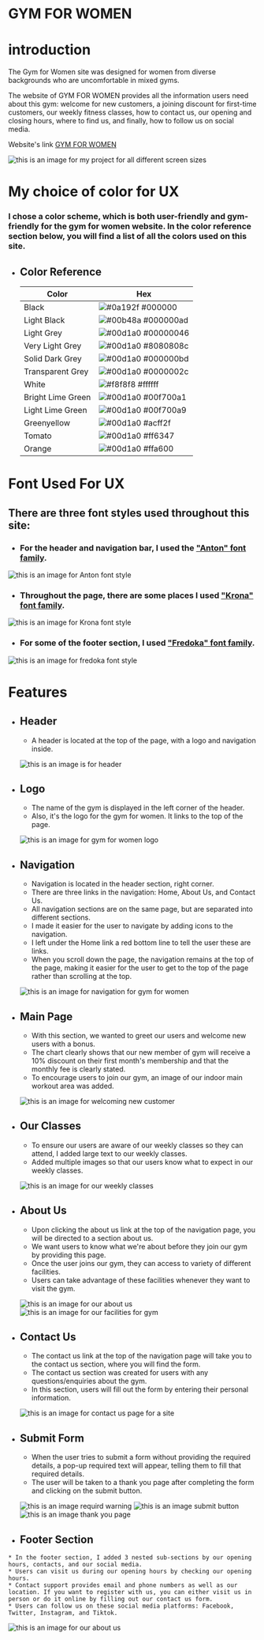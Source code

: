# GYM FOR WOMEN 

# introduction
The Gym for Women site was designed for women from diverse backgrounds who are uncomfortable in mixed gyms.

The website of GYM FOR WOMEN provides all the information users need about this gym: welcome for new customers, a joining discount for first-time customers, our weekly fitness classes, how to contact us, our opening and closing hours, where to find us, and finally, how to follow us on social media.

Website's link [GYM FOR WOMEN](https://hashim222.github.io/gym-for-womens/index.html)

![this is an image for my project for all different screen sizes](assets/images/readme-images/project-screenshot.png)

# My choice of color for UX
### I chose a color scheme, which is both user-friendly and gym-friendly for the gym for women website. In the color reference section below, you will find a list of all the colors used on this site.

* ## Color Reference

  | Color             | Hex                                                                |
  | ----------------- | ------------------------------------------------------------------ |
  | Black | ![#0a192f](https://via.placeholder.com/10/000000?text=+) #000000 |
  | Light Black | ![#00b48a](https://via.placeholder.com/10/000000ad?text=+) #000000ad |
  | Light Grey | ![#00d1a0](https://via.placeholder.com/10/00000046?text=+) #00000046 |
  | Very Light Grey | ![#00d1a0](https://via.placeholder.com/10/8080808c?text=+) #8080808c |
  | Solid Dark Grey | ![#00d1a0](https://via.placeholder.com/10/000000bd?text=+) #000000bd |
  | Transparent Grey | ![#00d1a0](https://via.placeholder.com/10/0000002c?text=+) #0000002c |
  | White | ![#f8f8f8](https://via.placeholder.com/10/ffffff?text=+) #ffffff |
  | Bright Lime Green | ![#00d1a0](https://via.placeholder.com/10/00f700a1?text=+) #00f700a1 |
  | Light Lime Green | ![#00d1a0](https://via.placeholder.com/10/00f700a9?text=+) #00f700a9 | 
  | Greenyellow | ![#00d1a0](https://via.placeholder.com/10/acff2f?text=+) #acff2f |
  | Tomato | ![#00d1a0](https://via.placeholder.com/10/ff6347?text=+) #ff6347 |
  | Orange| ![#00d1a0](https://via.placeholder.com/10/ffa600?text=+) #ffa600 | 

# Font Used For UX

## There are three font styles used throughout this site:

* ### For the header and navigation bar, I used the ["Anton" font family](https://fonts.google.com/specimen/Anton).

![this is an image for Anton font style](assets/images/readme-images/anton-font.png)

* ### Throughout the page, there are some places I used ["Krona" font family](https://fonts.google.com/specimen/Krona+One).

![this is an image for Krona font style](assets/images/readme-images/korona-font.png)

* ### For some of the footer section, I used ["Fredoka" font family](https://fonts.google.com/specimen/Fredoka+One).

![this is an image for fredoka font style](assets/images/readme-images/fredoka-font.png)

# Features

* ## Header 
  * A header is located at the top of the page, with a logo and navigation inside.

  ![this is an image is for header](assets/images/readme-images/header-for-gym.png)

* ## Logo

  * The name of the gym is displayed in the left corner of the header.
  * Also, it's the logo for the gym for women. It links to the top of the page.


  ![this is an image for gym for women logo](assets/images/readme-images/header-page-logo.png)

* ## Navigation 

  * Navigation is located in the header section, right corner.
  * There are three links in the navigation: Home, About Us, and Contact Us.
  * All navigation sections are on the same page, but are separated into different sections.
  * I made it easier for the user to navigate by adding icons to the navigation.
  * I left under the Home link a red bottom line to tell the user these are links.
  * When you scroll down the page, the navigation remains at the top of the page, making it easier for the user to get to the top of the page rather than scrolling at the top.


  ![this is an image for navigation for gym for women](assets/images/readme-images/nav-for-gym.png)

* ## Main Page 
  * With this section, we wanted to greet our users and welcome new users with a bonus.
  * The chart clearly shows that our new member of gym will receive a 10% discount on their first month's membership and that the monthly fee is clearly stated.
  * To encourage users to join our gym, an image of our indoor main workout area was added.

  ![this is an image for welcoming new customer](assets/images/readme-images/welcome-gym.png)

* ## Our Classes
  * To ensure our users are aware of our weekly classes so they can attend, I added large text to our weekly classes.
  * Added multiple images so that our users know what to expect in our weekly classes.

  ![this is an image for our weekly classes](assets/images/readme-images/fittnes-classes.png)

 * ## About Us
    * Upon clicking the about us link at the top of the navigation page, you will be directed to a section about us.
    * We want users to know what we're about before they join our gym by providing this page.
    * Once the user joins our gym, they can access to variety of different facilities.
    * Users can take advantage of these facilities whenever they want to visit the gym.

   ![this is an image for our about us](assets/images/readme-images/abt-us-image.png)
   ![this is an image for our facilities for gym](assets/images/readme-images/our-facilities.png)


  * ## Contact Us
    * The contact us link at the top of the navigation page will take you to the contact us section, where you will find the form.
    *  The contact us section was created for users with any questions/enquiries about the gym. 
    * In this section, users will fill out the form by entering their personal information.

    ![this is an image for contact us page for a site](assets/images/readme-images/contact-us.png)

  * ##  Submit Form

    * When the user tries to submit a form without providing the required details, a pop-up required text will appear, telling them to fill that required details.
    * The user will be taken to a thank you page after completing the form and clicking on the submit button.

    ![this is an image requird warning](assets/images/readme-images/required-image.png)
    ![this is an image submit button](assets/images/readme-images/submit-form.png)
    ![this is an image thank you page](assets/images/readme-images/thank-u-readme.png)

   * ## Footer Section

    * In the footer section, I added 3 nested sub-sections by our opening hours, contacts, and our social media.
    * Users can visit us during our opening hours by checking our opening hours.
    * Contact support provides email and phone numbers as well as our location. If you want to register with us, you can either visit us in person or do it online by filling out our contact us form.
    * Users can follow us on these social media platforms: Facebook, Twitter, Instagram, and Tiktok.

   ![this is an image for our about us](assets/images/readme-images/footer-section.png)
